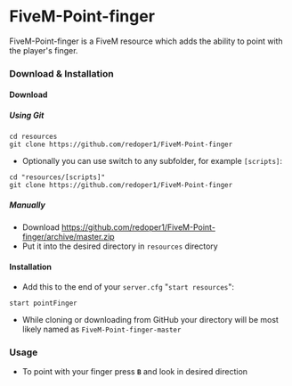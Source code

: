 # FiveM-Point-finger
FiveM-Point-finger is a FiveM resource which adds the ability to point with the player's finger.

### Download & Installation
#### Download
##### Using Git
```
cd resources
git clone https://github.com/redoper1/FiveM-Point-finger
```
- Optionally you can use switch to any subfolder, for example `[scripts]`:
```
cd "resources/[scripts]"
git clone https://github.com/redoper1/FiveM-Point-finger
```

##### Manually
- Download https://github.com/redoper1/FiveM-Point-finger/archive/master.zip
- Put it into the desired directory in `resources` directory

#### Installation
- Add this to the end of your `server.cfg` "`start resources`":
```
start pointFinger
```
- While cloning or downloading from GitHub your directory will be most likely named as `FiveM-Point-finger-master`

### Usage
- To point with your finger press **`B`** and look in desired direction
